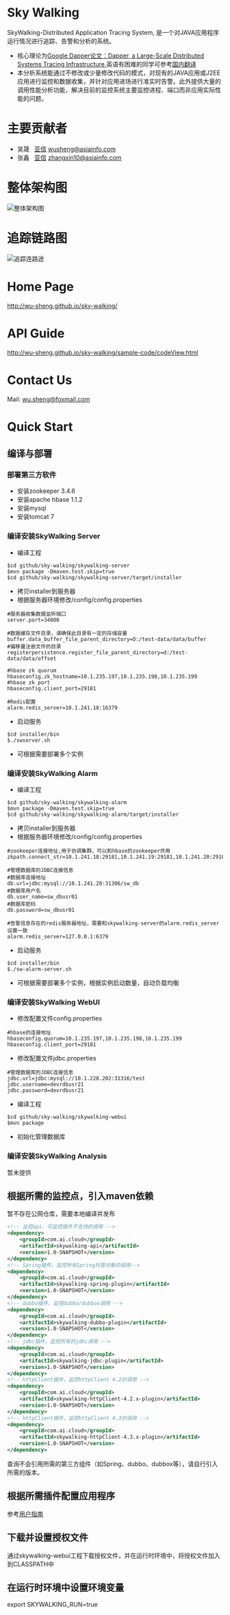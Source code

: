 # Sky Walking
SkyWalking-Distributed Application Tracing System, 是一个对JAVA应用程序运行情况进行追踪、告警和分析的系统。
* 核心理论为[Google Dapper论文：Dapper, a Large-Scale Distributed Systems Tracing Infrastructure](http://research.google.com/pubs/pub36356.html),英语有困难的同学可参考[国内翻译](http://duanple.blog.163.com/blog/static/70971767201329113141336/)
* 本分析系统能通过不修改或少量修改代码的模式，对现有的JAVA应用或J2EE应用进行监控和数据收集，并针对应用进场进行准实时告警。此外提供大量的调用性能分析功能，解决目前的监控系统主要监控进程、端口而非应用实际性能的问题。

# 主要贡献者
* 吴晟 &nbsp;&nbsp;[亚信](http://www.asiainfo.com/) wusheng@asiainfo.com
* 张鑫 &nbsp;&nbsp;[亚信](http://www.asiainfo.com/) zhangxin10@asiainfo.com

# 整体架构图
![整体架构图](http://wu-sheng.github.io/sky-walking/sample-code/images/skywalkingClusterDeploy.jpeg)

# 追踪链路图
![追踪连路途](http://wu-sheng.github.io/sky-walking/sample-code/images/traceLogView.jpeg)

# Home Page
http://wu-sheng.github.io/sky-walking/

# API Guide
http://wu-sheng.github.io/sky-walking/sample-code/codeView.html

# Contact Us
Mail: wu.sheng@foxmail.com

# Quick Start
## 编译与部署
### 部署第三方软件
- 安装zookeeper 3.4.6
- 安装apache hbase 1.1.2
- 安装mysql
- 安装tomcat 7

### 编译安装SkyWalking Server
- 编译工程
```shell
$cd github/sky-walking/skywalking-server
$mvn package -Dmaven.test.skip=true
$cd github/sky-walking/skywalking-server/target/installer
```
- 拷贝installer到服务器
- 根据服务器环境修改/config/config.properties
```properties
#服务器收集数据监听端口
server.port=34000

#数据缓存文件目录，请确保此目录有一定的存储容量
buffer.data_buffer_file_parent_directory=D:/test-data/data/buffer
#偏移量注册文件的目录
registerpersistence.register_file_parent_directory=d:/test-data/data/offset

#hbase zk quorum
hbaseconfig.zk_hostname=10.1.235.197,10.1.235.198,10.1.235.199
#hbase zk port
hbaseconfig.client_port=29181

#Redis配置
alarm.redis_server=10.1.241.18:16379
```
- 启动服务
```shell
$cd installer/bin
$./swserver.sh
```
- 可根据需要部署多个实例

### 编译安装SkyWalking Alarm
- 编译工程
```shell
$cd github/sky-walking/skywalking-alarm
$mvn package -Dmaven.test.skip=true
$cd github/sky-walking/skywalking-alarm/target/installer
```
- 拷贝installer到服务器
- 根据服务器环境修改/config/config.properties
```properties
#zookeeper连接地址,用于协调集群，可以和hbase的zookeeper共用
zkpath.connect_str=10.1.241.18:29181,10.1.241.19:29181,10.1.241.20:29181

#管理数据库的JDBC连接信息
#数据库连接地址
db.url=jdbc:mysql://10.1.241.20:31306/sw_db
#数据库用户名
db.user_name=sw_dbusr01
#数据库密码
db.password=sw_dbusr01

#告警信息存在的redis服务器地址，需要和skywalking-server的alarm.redis_server设置一致
alarm.redis_server=127.0.0.1:6379
```
- 启动服务
```shell
$cd installer/bin
$./sw-alarm-server.sh
```
- 可根据需要部署多个实例，根据实例启动数量，自动负载均衡

### 编译安装SkyWalking WebUI
- 修改配置文件config.properties
```properties
#hbase的连接地址
hbaseconfig.quorum=10.1.235.197,10.1.235.198,10.1.235.199
hbaseconfig.client_port=29181
```
- 修改配置文件jdbc.properties
```properties
#管理数据库的JDBC连接信息
jdbc.url=jdbc:mysql://10.1.228.202:31316/test
jdbc.username=devrdbusr21
jdbc.password=devrdbusr21
```
- 编译工程
```shell
$cd github/sky-walking/skywalking-webui
$mvn package
```

- 初始化管理数据库

### 编译安装SkyWalking Analysis
暂未提供

## 根据所需的监控点，引入maven依赖
暂不存在公网仓库，需要本地编译并发布
```xml
<!-- 监控api，可监控插件不支持的调用 -->
<dependency>
    <groupId>com.ai.cloud</groupId>
    <artifactId>skywalking-api</artifactId>
    <version>1.0-SNAPSHOT</version>
</dependency>
<!-- Spring插件，监控所有Spring托管对象的调用-->
<dependency>
    <groupId>com.ai.cloud</groupId>
    <artifactId>skywalking-spring-plugin</artifactId>
    <version>1.0-SNAPSHOT</version>
</dependency>
<!-- dubbo插件，监控dubbo/dubbox调用 -->
<dependency>
    <groupId>com.ai.cloud</groupId>
    <artifactId>skywalking-dubbo-plugin</artifactId>
    <version>1.0-SNAPSHOT</version>
</dependency>
<!-- jdbc插件，监控所有的jdbc调用 -->
<dependency>
    <groupId>com.ai.cloud</groupId>
    <artifactId>skywalking-jdbc-plugin</artifactId>
    <version>1.0-SNAPSHOT</version>
</dependency>
<!-- httpClient插件，监控httpClient 4.2的调用 -->
<dependency>
    <groupId>com.ai.cloud</groupId>
    <artifactId>skywalking-httpClient-4.2.x-plugin</artifactId>
    <version>1.0-SNAPSHOT</version>
</dependency>
<!-- httpClient插件，监控httpClient 4.3的调用 -->
<dependency>
    <groupId>com.ai.cloud</groupId>
    <artifactId>skywalking-httpClient-4.3.x-plugin</artifactId>
    <version>1.0-SNAPSHOT</version>
</dependency>
```
查询不会引用所需的第三方组件（如Spring、dubbo、dubbox等），请自行引入所需的版本。

## 根据所需插件配置应用程序
参考[用户指南](http://wu-sheng.github.io/sky-walking/sample-code/codeView.html)

## 下载并设置授权文件
通过skywalking-webui工程下载授权文件，并在运行时环境中，将授权文件加入到CLASSPATH中

## 在运行时环境中设置环境变量
export SKYWALKING_RUN=true
